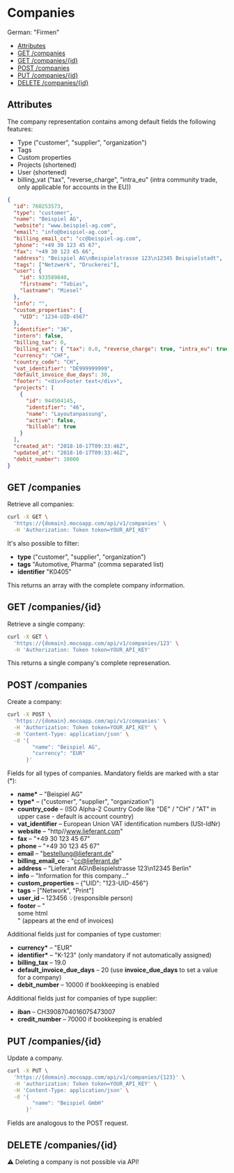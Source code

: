 # Companies

German: "Firmen"

<!-- TOC -->

- [Attributes](#attributes)
- [GET /companies](#get-companies)
- [GET /companies/{id}](#get-companiesid)
- [POST /companies](#post-companies)
- [PUT /companies/{id}](#put-companiesid)
- [DELETE /companies/{id}](#delete-companiesid)

<!-- /TOC -->

## Attributes

The company representation contains among default fields the following features:

- Type ("customer", "supplier", "organization")
- Tags
- Custom properties
- Projects (shortened)
- User (shortened)
- billing_vat ("tax", "reverse_charge", "intra_eu" (intra community trade, only applicable for accounts in the EU))

```json
{
  "id": 760253573,
  "type": "customer",
  "name": "Beispiel AG",
  "website": "www.beispiel-ag.com",
  "email": "info@beispiel-ag.com",
  "billing_email_cc": "cc@beispiel-ag.com",
  "phone": "+49 30 123 45 67",
  "fax": "+49 30 123 45 66",
  "address": "Beispiel AG\nBeispielstrasse 123\n12345 Beispielstadt",
  "tags": ["Netzwerk", "Druckerei"],
  "user": {
    "id": 933589840,
    "firstname": "Tobias",
    "lastname": "Miesel"
  },
  "info": "",
  "custom_properties": {
    "UID": "1234-UID-4567"
  },
  "identifier": "36",
  "intern": false,
  "billing_tax": 0,
  "billing_vat": { "tax": 0.0, "reverse_charge": true, "intra_eu": true },
  "currency": "CHF",
  "country_code": "CH",
  "vat_identifier": "DE999999999",
  "default_invoice_due_days": 30,
  "footer": "<div>Footer text</div>",
  "projects": [
    {
      "id": 944504145,
      "identifier": "46",
      "name": "Layoutanpassung",
      "active": false,
      "billable": true
    }
  ],
  "created_at": "2018-10-17T09:33:46Z",
  "updated_at": "2018-10-17T09:33:46Z",
  "debit_number": 10000
}
```

## GET /companies

Retrieve all companies:

```bash
curl -X GET \
  'https://{domain}.mocoapp.com/api/v1/companies' \
  -H 'Authorization: Token token=YOUR_API_KEY'
```

It's also possible to filter:

- **type** ("customer", "supplier", "organization")
- **tags** "Automotive, Pharma" (comma separated list)
- **identifier** "K0405"

This returns an array with the complete company information.

## GET /companies/{id}

Retrieve a single company:

```bash
curl -X GET \
  'https://{domain}.mocoapp.com/api/v1/companies/123' \
  -H 'Authorization: Token token=YOUR_API_KEY'
```

This returns a single company's complete represenation.

## POST /companies

Create a company:

```bash
curl -X POST \
  'https://{domain}.mocoapp.com/api/v1/companies' \
  -H 'Authorization: Token token=YOUR_API_KEY' \
  -H 'Content-Type: application/json' \
  -d '{
        "name": "Beispiel AG",
        "currency": "EUR"
      }'
```

Fields for all types of companies. Mandatory fields are marked with a star (\*):

- **name\*** – "Beispiel AG"
- **type\*** – ("customer", "supplier", "organization")
- **country_code** – (ISO Alpha-2 Country Code like "DE" / "CH" / "AT" in upper case - default is account country)
- **vat_identifier** – European Union VAT identification numbers (USt-IdNr)
- **website** – "http//www.lieferant.com"
- **fax** – "+49 30 123 45 67"
- **phone** – "+49 30 123 45 67"
- **email** – "bestellung@lieferant.de"
- **billing_email_cc** - "cc@lieferant.de"
- **address** – "Lieferant AG\nBeispielstrasse 123\n12345 Berlin"
- **info** – "Information for this company..."
- **custom_properties** – {"UID": "123-UID-456"}
- **tags** – ["Network", "Print"]
- **user_id** – 123456 💡(responsible person)
- **footer** – "<div>some html</div>" (appears at the end of invoices)

Additional fields just for companies of type customer:

- **currency\*** – "EUR"
- **identifier\*** – "K-123" (only mandatory if not automatically assigned)
- **billing_tax** – 19.0
- **default_invoice_due_days** – 20 (use **invoice_due_days** to set a value for a company)
- **debit_number** – 10000 if bookkeeping is enabled

Additional fields just for companies of type supplier:

- **iban** – CH3908704016075473007
- **credit_number** – 70000 if bookkeeping is enabled

## PUT /companies/{id}

Update a company.

```bash
curl -X PUT \
  'https://{domain}.mocoapp.com/api/v1/companies/{123}' \
  -H 'authorization: Token token=YOUR_API_KEY' \
  -H 'Content-Type: application/json' \
  -d '{
        "name": "Beispiel GmbH"
      }'
```

Fields are analogous to the POST request.

## DELETE /companies/{id}

⚠ Deleting a company is not possible via API!
